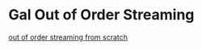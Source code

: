 # Gal Out of Order Streaming

[out of order streaming from scratch](https://gal.hagever.com/posts/out-of-order-streaming-from-scratch)

